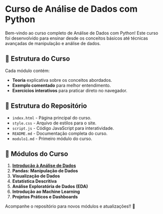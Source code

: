 # Curso de Análise de Dados com Python

Bem-vindo ao curso completo de Análise de Dados com Python! Este curso foi desenvolvido para ensinar desde os conceitos básicos até técnicas avançadas de manipulação e análise de dados.

## 📌 Estrutura do Curso
Cada módulo contém:
- **Teoria** explicativa sobre os conceitos abordados.
- **Exemplo comentado** para melhor entendimento.
- **Exercícios interativos** para praticar direto no navegador.

## 📂 Estrutura do Repositório
- `index.html` - Página principal do curso.
- `style.css` - Arquivo de estilos para o site.
- `script.js` - Código JavaScript para interatividade.
- `README.md` - Documentação completa do curso.
- `modulo1.md` - Primeiro módulo do curso.

## 📖 Módulos do Curso
1. **[Introdução à Análise de Dados](modulo1.md)**
2. **Pandas: Manipulação de Dados**
3. **Visualização de Dados**
4. **Estatística Descritiva**
5. **Análise Exploratória de Dados (EDA)**
6. **Introdução ao Machine Learning**
7. **Projetos Práticos e Dashboards**

Acompanhe o repositório para novos módulos e atualizações!! 🚀
